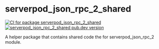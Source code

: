 # serverpod_json_rpc_2_shared
[![CI for package serverpod_json_rpc_2_shared](https://github.com/Skycoder42/serverpod_json_rpc_2/actions/workflows/shared_ci.yaml/badge.svg)](https://github.com/Skycoder42/serverpod_json_rpc_2/actions/workflows/shared_ci.yaml)
[![serverpod_json_rpc_2_shared pub.dev version](https://img.shields.io/pub/v/serverpod_json_rpc_2_shared)](https://pub.dev/packages/serverpod_json_rpc_2_shared)

A helper package that contains shared code the for serverpod_json_rpc_2 module.

